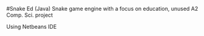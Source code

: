 #Snake Ed (Java)
Snake game engine with  a focus on education, unused A2 Comp. Sci. project

Using Netbeans IDE
